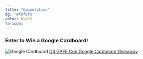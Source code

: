 ```yaml
---
title: "Competition"
bg: '#f8f8f8'
color: black
fa-icon: 
---
```

### Enter to Win a Google Cardboard!

![Google Cardboard]()
<a class="e-widget no-button" href="https://gleam.io/OqhQO/d6-gafe-con-google-cardboard-giveaway" rel="nofollow">D6 GAFE Con Google Cardboard Giveaway</a>
<script type="text/javascript" src="https://js.gleam.io/e.js" async="true"></script>
